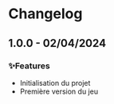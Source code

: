 # Changelog

## 1.0.0 - 02/04/2024

### ✨Features

- Initialisation du projet
- Première version du jeu
